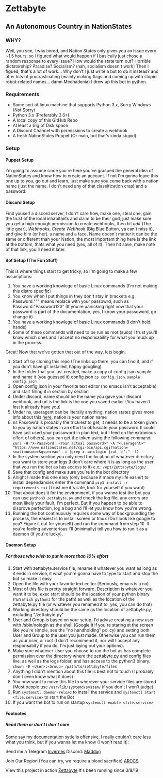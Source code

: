 # Zettabyte
## An Autonomous Country in NationStates

### WHY?
Well, you see, I was bored, and Nation States only gives you an issue every ~1.5 hours, so I figured what would happen if I basically just chose a random response to every issue? How would the state turn out? Horrible dictatorship? Paradise? Socialism? (nah, socialism doesn't work) Then I figued, that's a lot of work... Why don't I just write a bot to do it instead? and after lots of procrastinating (mainly making flags and coming up with stupid robot-related names... damn Mechadonia) I drew up this bot in python.

### Requirements
* Some sort of linux machine that supports Python 3.x, Sorry Windows (Not Sorry)
* Python 3.x (Preferably 3.6+)
* A local copy of this GitHub Repo
* At least a Gig of Disk space
* A Discord Channel with permissions to create a webhook
* A fresh NationStates Puppet (Or main, but that's kinda stupid)

### Setup
#### Puppet Setup
I'm going to assume since you're here you've grasped the general idea of NationStates and know how to create an account. If not I'm gonna leave this one up to you, go out and learn, just make sure you come back with a nation name (just the name, I don't need any of that classification crap) and a password.

#### Discord Setup
Find youself a discord server, I don't care how, make one, steal one, gain the trust of the local inhabitants and claim to be their god, just make sure you get a high enough permission to create webhooks, then hit *edit* (The little gear), *Webhooks*, *Create Webhook* (Big Blue Button, ya can't miss it), and give him (or her), a name and a face, Name doesn't matter it can be the same or different than your Nation, the most important thing here is the link at the bottom, thats what you need (yes, all of it). Then hit save, make note of that link, you'll need it later.

#### Bot Setup (The Fun Stuff)
This is where things start to get tricky, so I'm going to make a few assumptions:

1. You have a working knowlege of basic Linux commands (I'm not making this distro specific)
2. You know when I put things in <brackets> they don't stay in brackets e.g. Password:"<passowrd>"" means replace <password> with your passowrd, such as Password:"Password123" (If you're panicking right now that your password is part of the documentation, yes, I know your passoword, go change it)
3. You have a working knowlege of basic Linux commands (I don't hold hands)
4. Some of these commands will need to be run as root (sudo) I trust you'll know which ones and I accept no responsability for what you muck up in the process.

Great! Now that we've gotten that out of the way, lets begin.

1. Start off by cloning this repo (The links up there, you can find it, and if you don't have git installed, happy googling)
2. In the folder that you just created, make a copy of config.json.sample and name it (you guessed it) config.json
	```cp config.json.sample config.json```
3. Open config.json in your favorite text editor (no emacs isn't acceptable) and start filling it in section by section
4. Under discord, name should be the name you gave your discord webhook, and url is the link is the one you saved earlier (You haven't lost it already have you)
5. Under ns, useragent can be literally anything, nation states gives more info about this [here](https://www.nationstates.net/pages/api.html#terms), nation is your nation name
6. ns Passowrd is probably the trickiest to get, it needs to be a token given to you by nation states in an effort to obfuscate your password (I could have just used your passoword in plan text, but I feed on the extranious effort of others), you can get the token using the following command:
	```curl -H "X-Password: <Your actual password>" -A "<useragent>" "https://www.nationstates.net/cgi-bin/api.cgi?nation=<nationname>&q=unread" -i |grep x-autologin |cut -d":" -f2```
7. In the system section you only need the location of whatever directory you want to store your logs (I don't care where it is as long as the user that you run the bot as has access to it) e.x.:
	```/opt/Zettabyte/logs/```
8. Save that config and make sure you're in the bot directory
9. Alright I made this one easy (only because it made my life easier) to install dependancies enter the command ```pip3 install -r requirements.txt``` (Trust me it's safe, look for yourself if you want)
10. That about does it for the environment, if you wanna test the bot you can use ```python3 zettabyte.py``` and check the log file, any errors are most likely your fault, I'm perfect. But if you happen to be able to disprove perfection, log a bug and I'll let you know how you're wrong.
11. Running the bot continuously requires some way of backgrounding the process, the easiest is to install screen or tmux (Do I look like google to you? Figure it out for yourself) and run the command from step 10. If you're feeling adventerious I'll (minimally) tell you how to run it as a daemon (If you're lucky).

#### Daemon Setup 
##### For those who wish to put in more than 10% effort
1. Start with zettabyte.service file, rename it whatever you want as long as it ends in service, it what you're gonna have to type to start and stop the bot so make it easy
2. Open the file with your favorite text editor (Seriously, emacs is a no)
3. Most of this file is pretty straight forward, Description is whatever you want it to be, exec start should be the location of your python binary (run ```which python3``` for the path) as well as the location of the zettabyte.py file (or whatever you renamed it to, yes, you can do that)
4. Working directory should be the same as the location of zettabyte.py, excluding "/zettabyte.py"
5. User and Group is based on your setup, I'd advise creating a new user with /sbin/nologin as the shell (Google it if you're staring at the screen like you're simple, see the "no handholding" policy) and setting both User and Group to the user you just made. Otherwise you can run them as your user, or root (I don't recommend it, nor will I accept any responsabity if you do, I'm just laying out your options).
6. Make sure whatever User you choose to run the bot as has complete permission over the directory where the zettabyte.py and config files live, as well as the logs folder, and has access to the python3 binary. ```chown -R <User>:<Group> /path/to/zettabyte/files```
7. Anything I didn't mention about this file is best not to touch (I probably don't even know what it does)
8. You now want to move this file to wherever your service files are stored (Most people use ```/usr/lib/systemd/system/``` if you don't I won't judge)
9. Run ```systemctl daemon-reload``` to install the service and ```systemctl start <file.service>``` to start the Bot
10. If you want the bot to run on startup ```systemctl enable <file.service>```

#### Footnotes
##### Read them or don't I don't care
Some say my documentation sytle is offensive, I really couldn't care less what you think, but if you wanna let me know (I won't read it):

Send me a Telegram [Invernes](https://www.nationstates.net/nation=invernes)
Discord: [Maddog](https://discordapp.com/users/maddog#6554)

Join Our Region (You can try, we require a blood sacrifice) [AROCS](https://www.nationstates.net/region=allied_region_of_conservative_states)

View this project in action [Zettabyte](https://www.nationstates.net/nation=zettabyte)
It's been running since 3/9/19 
